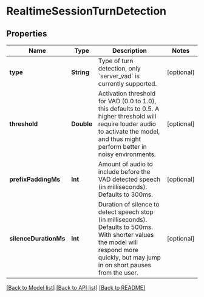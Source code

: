 # RealtimeSessionTurnDetection

## Properties
Name | Type | Description | Notes
------------ | ------------- | ------------- | -------------
**type** | **String** | Type of turn detection, only &#x60;server_vad&#x60; is currently supported.  | [optional] 
**threshold** | **Double** | Activation threshold for VAD (0.0 to 1.0), this defaults to 0.5. A  higher threshold will require louder audio to activate the model, and  thus might perform better in noisy environments.  | [optional] 
**prefixPaddingMs** | **Int** | Amount of audio to include before the VAD detected speech (in  milliseconds). Defaults to 300ms.  | [optional] 
**silenceDurationMs** | **Int** | Duration of silence to detect speech stop (in milliseconds). Defaults  to 500ms. With shorter values the model will respond more quickly,  but may jump in on short pauses from the user.  | [optional] 

[[Back to Model list]](../README.md#documentation-for-models) [[Back to API list]](../README.md#documentation-for-api-endpoints) [[Back to README]](../README.md)



